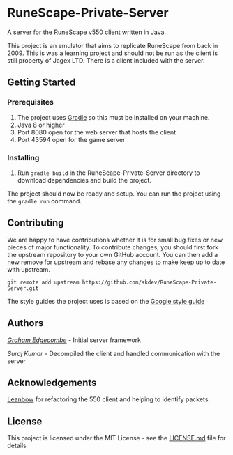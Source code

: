 # RuneScape-Private-Server
A server for the RuneScape v550 client written in Java.

This project is an emulator that aims to replicate RuneScape from back in 2009. This is was a learning project and should not be run as the client is still property of Jagex LTD.
There is a client included with the server.

## Getting Started

### Prerequisites
1. The project uses [Gradle](https://gradle.org) so this must be installed on your machine.
2. Java 8 or higher
3. Port 8080 open for the web server that hosts the client
4. Port 43594 open for the game server

### Installing
1. Run `gradle build` in the RuneScape-Private-Server directory to download dependencies and build the project.

The project should now be ready and setup. You can run the project using the `gradle run` command.

## Contributing
We are happy to have contributions whether it is for small bug fixes or new pieces of major functionality. To contribute changes, you should first fork the upstream repository to your own GitHub account. You can then add a new remove for upstream and rebase any changes to
make keep up to date with upstream.

`git remote add upstream https://github.com/skdev/RuneScape-Private-Server.git`

The style guides the project uses is based on the [Google style guide](https://google.github.io/styleguide/javaguide.html)

## Authors
*[Graham Edgecombe](https://github.com/grahamedgecombe)* - Initial server framework

*Suraj Kumar* - Decompiled the client and handled communication with the server

## Acknowledgements
[Leanbow](https://github.com/leanbow) for refactoring the 550 client and helping to identify packets.

## License
This project is licensed under the MIT License - see the [LICENSE.md](LICENSE.md) file for details
